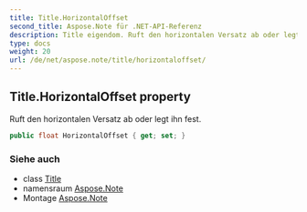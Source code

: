 ```yaml
---
title: Title.HorizontalOffset
second_title: Aspose.Note für .NET-API-Referenz
description: Title eigendom. Ruft den horizontalen Versatz ab oder legt ihn fest.
type: docs
weight: 20
url: /de/net/aspose.note/title/horizontaloffset/
---
```

## Title.HorizontalOffset property

Ruft den horizontalen Versatz ab oder legt ihn fest.

```csharp
public float HorizontalOffset { get; set; }
```

### Siehe auch

* class [Title](../)
* namensraum [Aspose.Note](../../title/)
* Montage [Aspose.Note](../../../)


